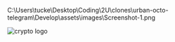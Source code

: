 C:\Users\tucke\Desktop\Coding\2U\clones\urban-octo-telegram\Develop\assets\images\Screenshot-1.png


![crypto logo](https://user-images.githubusercontent.com/94421867/200193856-13740d35-b326-491e-9483-b3db71faa983.png)
